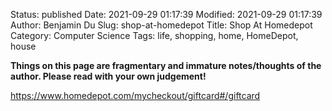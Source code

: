 Status: published
Date: 2021-09-29 01:17:39
Modified: 2021-09-29 01:17:39
Author: Benjamin Du
Slug: shop-at-homedepot
Title: Shop At Homedepot
Category: Computer Science
Tags: life, shopping, home, HomeDepot, house

**Things on this page are fragmentary and immature notes/thoughts of the author. Please read with your own judgement!**

https://www.homedepot.com/mycheckout/giftcard#/giftcard